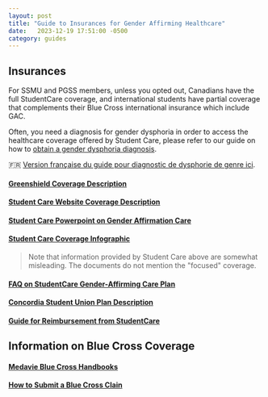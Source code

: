```yaml
---
layout: post
title: "Guide to Insurances for Gender Affirming Healthcare"
date:   2023-12-19 17:51:00 -0500
category: guides
---
```


## Insurances

For SSMU and PGSS members, unless you opted out, Canadians have the full StudentCare coverage, and international students have partial coverage that complements their Blue Cross international insurance which include GAC. 

Often, you need a diagnosis for gender dysphoria in order to access the healthcare coverage offered by Student Care, please refer to our guide on how to [obtain a gender dysphoria diagnosis](https://docs.google.com/document/d/1QtC4NH0YoKTqmOydDV_89G4fNKE9Kdd_7XjrreP5vuA). 

🇫🇷 [Version française du guide pour diagnostic de dysphorie de genre ici](https://docs.google.com/document/d/1IbvA8yonN17UnmNHQwxoyCOzrA3Rw0MTm1Ln2vtgr28).

#### [Greenshield Coverage Description](https://www.studentcare.ca/RTEContent/Document/GAC/Gender%20Affimation%20EN.pdf)

#### [Student Care Website Coverage Description](https://studentcare.ca/rte/en/McGillUniversityundergraduatestudentsSSMU_LGBTQIA2SSupport)

#### [Student Care Powerpoint on Gender Affirmation Care](https://drive.google.com/file/d/15Nc68A3fu0gncW8V4zcMMkiKYQlkheEN/view)

#### [Student Care Coverage Infographic](https://drive.google.com/file/d/1BPO2g7L62PS5_NnYJrfiN_DhWOH_ZGpa)

> Note that information provided by Student Care above are somewhat misleading. The documents do not mention the "focused" coverage.

#### [FAQ on StudentCare Gender-Affirming Care Plan](https://docs.google.com/document/d/16KLBIoQUa_2pziBV8UIyRNlltD4po79udiro-Rkhmxs)

#### [Concordia Student Union Plan Description](https://www.csu.qc.ca/about-us/gender_affirming_care/)

#### [Guide for Reimbursement from StudentCare](https://www.studentcare.ca/rte/en/McGillUniversityundergraduatestudentsSSMU_Claims_HowtoClaim#:~:text=Present%20your%20Pay%2DDirect%20Card,to%20access%20your%20electronic%20card.)

## Information on Blue Cross Coverage

#### [Medavie Blue Cross Handbooks](https://www.mcgill.ca/internationalstudents/health/coverage/handbook)

#### [How to Submit a Blue Cross Clain](https://www.medaviebc.ca/en/members/submit-a-claim)